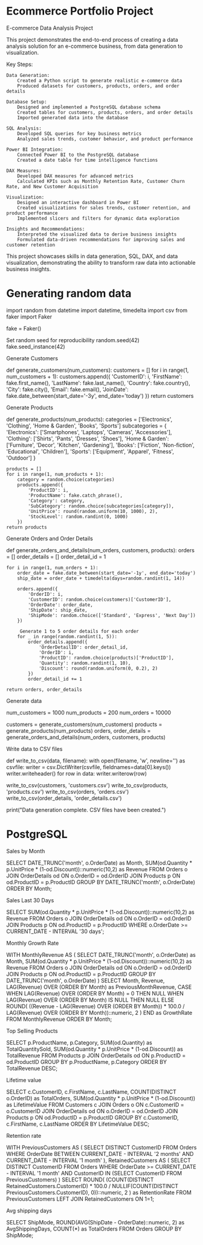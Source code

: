 # Ecommerce Portfolio Project

E-commerce Data Analysis Project

This project demonstrates the end-to-end process of creating a data analysis solution for an e-commerce business, from data generation to visualization.

Key Steps:

    Data Generation:
        Created a Python script to generate realistic e-commerce data
        Produced datasets for customers, products, orders, and order details

    Database Setup:
        Designed and implemented a PostgreSQL database schema
        Created tables for customers, products, orders, and order details
        Imported generated data into the database

    SQL Analysis:
        Developed SQL queries for key business metrics
        Analyzed sales trends, customer behavior, and product performance

    Power BI Integration:
        Connected Power BI to the PostgreSQL database
        Created a date table for time intelligence functions

    DAX Measures:
        Developed DAX measures for advanced metrics
        Calculated KPIs such as Monthly Retention Rate, Customer Churn Rate, and New Customer Acquisition

    Visualization:
        Designed an interactive dashboard in Power BI
        Created visualizations for sales trends, customer retention, and product performance
        Implemented slicers and filters for dynamic data exploration

    Insights and Recommendations:
        Interpreted the visualized data to derive business insights
        Formulated data-driven recommendations for improving sales and customer retention

This project showcases skills in data generation, SQL, DAX, and data visualization, demonstrating the ability to transform raw data into actionable business insights.


# Generating random data

import random
from datetime import datetime, timedelta
import csv
from faker import Faker

fake = Faker()

Set random seed for reproducibility
random.seed(42)
fake.seed_instance(42)

Generate Customers

def generate_customers(num_customers):
    customers = []
    for i in range(1, num_customers + 1):
        customers.append({
            'CustomerID': i,
            'FirstName': fake.first_name(),
            'LastName': fake.last_name(),
            'Country': fake.country(),
            'City': fake.city(),
            'Email': fake.email(),
            'JoinDate': fake.date_between(start_date='-3y', end_date='today')
        })
    return customers

Generate Products

def generate_products(num_products):
    categories = ['Electronics', 'Clothing', 'Home & Garden', 'Books', 'Sports']
    subcategories = {
        'Electronics': ['Smartphones', 'Laptops', 'Cameras', 'Accessories'],
        'Clothing': ['Shirts', 'Pants', 'Dresses', 'Shoes'],
        'Home & Garden': ['Furniture', 'Decor', 'Kitchen', 'Gardening'],
        'Books': ['Fiction', 'Non-fiction', 'Educational', 'Children'],
        'Sports': ['Equipment', 'Apparel', 'Fitness', 'Outdoor']
    }
    
    products = []
    for i in range(1, num_products + 1):
        category = random.choice(categories)
        products.append({
            'ProductID': i,
            'ProductName': fake.catch_phrase(),
            'Category': category,
            'SubCategory': random.choice(subcategories[category]),
            'UnitPrice': round(random.uniform(10, 1000), 2),
            'StockLevel': random.randint(0, 1000)
        })
    return products

Generate Orders and Order Details

def generate_orders_and_details(num_orders, customers, products):
    orders = []
    order_details = []
    order_detail_id = 1
    
    for i in range(1, num_orders + 1):
        order_date = fake.date_between(start_date='-1y', end_date='today')
        ship_date = order_date + timedelta(days=random.randint(1, 14))
        
        orders.append({
            'OrderID': i,
            'CustomerID': random.choice(customers)['CustomerID'],
            'OrderDate': order_date,
            'ShipDate': ship_date,
            'ShipMode': random.choice(['Standard', 'Express', 'Next Day'])
        })
        
         Generate 1 to 5 order details for each order
        for _ in range(random.randint(1, 5)):
            order_details.append({
                'OrderDetailID': order_detail_id,
                'OrderID': i,
                'ProductID': random.choice(products)['ProductID'],
                'Quantity': random.randint(1, 10),
                'Discount': round(random.uniform(0, 0.2), 2)
            })
            order_detail_id += 1
    
    return orders, order_details

Generate data

num_customers = 1000
num_products = 200
num_orders = 10000

customers = generate_customers(num_customers)
products = generate_products(num_products)
orders, order_details = generate_orders_and_details(num_orders, customers, products)

Write data to CSV files
 
def write_to_csv(data, filename):
    with open(filename, 'w', newline='') as csvfile:
        writer = csv.DictWriter(csvfile, fieldnames=data[0].keys())
        writer.writeheader()
        for row in data:
            writer.writerow(row)

write_to_csv(customers, 'customers.csv')
write_to_csv(products, 'products.csv')
write_to_csv(orders, 'orders.csv')
write_to_csv(order_details, 'order_details.csv')

print("Data generation complete. CSV files have been created.")


# PostgreSQL

Sales by Month
 
SELECT 
    DATE_TRUNC('month', o.OrderDate) as Month,
    SUM(od.Quantity * p.UnitPrice * (1-od.Discount))::numeric(10,2) as Revenue
FROM Orders o
JOIN OrderDetails od ON o.OrderID = od.OrderID
JOIN Products p ON od.ProductID = p.ProductID
GROUP BY DATE_TRUNC('month', o.OrderDate)
ORDER BY Month;

Sales Last 30 Days
 
SELECT 
    SUM(od.Quantity * p.UnitPrice * (1-od.Discount))::numeric(10,2) as Revenue
FROM Orders o
JOIN OrderDetails od ON o.OrderID = od.OrderID
JOIN Products p ON od.ProductID = p.ProductID
WHERE o.OrderDate >= CURRENT_DATE - INTERVAL '30 days';

Monthly Growth Rate
 
WITH MonthlyRevenue AS (
    SELECT 
        DATE_TRUNC('month', o.OrderDate) as Month,
        SUM(od.Quantity * p.UnitPrice * (1-od.Discount))::numeric(10,2) as Revenue
    FROM Orders o
    JOIN OrderDetails od ON o.OrderID = od.OrderID
    JOIN Products p ON od.ProductID = p.ProductID
    GROUP BY DATE_TRUNC('month', o.OrderDate)
)
SELECT 
    Month,
    Revenue,
    LAG(Revenue) OVER (ORDER BY Month) as PreviousMonthRevenue,
    CASE 
        WHEN LAG(Revenue) OVER (ORDER BY Month) = 0 THEN NULL
        WHEN LAG(Revenue) OVER (ORDER BY Month) IS NULL THEN NULL
        ELSE ROUND(
            ((Revenue - LAG(Revenue) OVER (ORDER BY Month)) * 100.0 / 
            LAG(Revenue) OVER (ORDER BY Month))::numeric,
            2
        )
    END as GrowthRate
FROM MonthlyRevenue
ORDER BY Month;

Top Selling Products
 
SELECT 
    p.ProductName,
    p.Category,
    SUM(od.Quantity) as TotalQuantitySold,
    SUM(od.Quantity * p.UnitPrice * (1-od.Discount)) as TotalRevenue
FROM Products p
JOIN OrderDetails od ON p.ProductID = od.ProductID
GROUP BY p.ProductName, p.Category
ORDER BY TotalRevenue DESC;

Lifetime value
 
SELECT 
    c.CustomerID,
    c.FirstName,
    c.LastName,
    COUNT(DISTINCT o.OrderID) as TotalOrders,
    SUM(od.Quantity * p.UnitPrice * (1-od.Discount)) as LifetimeValue
FROM Customers c
JOIN Orders o ON c.CustomerID = o.CustomerID
JOIN OrderDetails od ON o.OrderID = od.OrderID
JOIN Products p ON od.ProductID = p.ProductID
GROUP BY c.CustomerID, c.FirstName, c.LastName
ORDER BY LifetimeValue DESC;

Retention rate
 
WITH PreviousCustomers AS (
    SELECT DISTINCT CustomerID
    FROM Orders
    WHERE OrderDate BETWEEN 
        CURRENT_DATE - INTERVAL '2 months' 
        AND CURRENT_DATE - INTERVAL '1 month'
),
RetainedCustomers AS (
    SELECT DISTINCT CustomerID
    FROM Orders
    WHERE OrderDate >= CURRENT_DATE - INTERVAL '1 month'
    AND CustomerID IN (SELECT CustomerID FROM PreviousCustomers)
)
SELECT 
    ROUND(
        (COUNT(DISTINCT RetainedCustomers.CustomerID) * 100.0 / 
        NULLIF(COUNT(DISTINCT PreviousCustomers.CustomerID), 0))::numeric, 
        2
    ) as RetentionRate
FROM PreviousCustomers
LEFT JOIN RetainedCustomers ON 1=1;

Avg shipping days
 
SELECT 
    ShipMode,
    ROUND(AVG(ShipDate - OrderDate)::numeric, 2) as AvgShippingDays,
    COUNT(*) as TotalOrders
FROM Orders
GROUP BY ShipMode;

